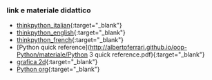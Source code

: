 ### link e materiale didattico
- [thinkpython_italian](http://albertoferrari.github.io/oop-Python/materiale/thinkpython_italian.pdf){:target="_blank"}
- [thinkpython_english](http://albertoferrari.github.io/oop-Python/materiale/thinkpython_english.pdf){:target="_blank"}
- [thinkpython_french](http://albertoferrari.github.io/oop-Python/materiale/thinkpython_french.pdf){:target="_blank"}
- [Python quick reference](http://albertoferrari.github.io/oop-Python/materiale/Python 3 quick reference.pdf){:target="_blank"}
- [grafica 2d](http://albertoferrari.github.io/oop-Python/materiale/g2d.zip){:target="_blank"}
- [Python org](https://www.python.org/){:target="_blank"}
